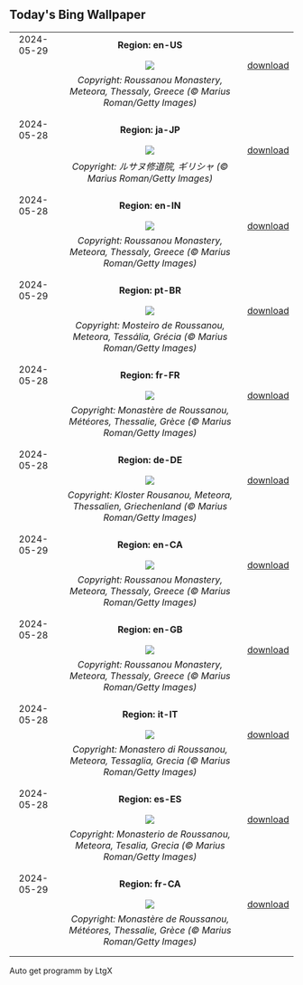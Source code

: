 ## Today's Bing Wallpaper
|      |      |      |
| :----: | :----: | :----: |
|2024-05-29|**Region: en-US**||
||![](https://www.bing.com/th?id=OHR.MeteoraMonastery_EN-US5286293282_UHD.jpg&pid=hp&w=1152&h=648&rs=1&c=4)| [download](https://www.bing.com/th?id=OHR.MeteoraMonastery_EN-US5286293282_UHD.jpg)|
||*Copyright: Roussanou Monastery, Meteora, Thessaly, Greece (© Marius Roman/Getty Images)*
||
|||
|2024-05-28|**Region: ja-JP**||
||![](https://www.bing.com/th?id=OHR.MeteoraMonastery_JA-JP2717990749_UHD.jpg&pid=hp&w=1152&h=648&rs=1&c=4)| [download](https://www.bing.com/th?id=OHR.MeteoraMonastery_JA-JP2717990749_UHD.jpg)|
||*Copyright: ルサヌ修道院, ギリシャ (© Marius Roman/Getty Images)*
||
|||
|2024-05-28|**Region: en-IN**||
||![](https://www.bing.com/th?id=OHR.MeteoraMonastery_EN-IN0876656339_UHD.jpg&pid=hp&w=1152&h=648&rs=1&c=4)| [download](https://www.bing.com/th?id=OHR.MeteoraMonastery_EN-IN0876656339_UHD.jpg)|
||*Copyright: Roussanou Monastery, Meteora, Thessaly, Greece (© Marius Roman/Getty Images)*
||
|||
|2024-05-29|**Region: pt-BR**||
||![](https://www.bing.com/th?id=OHR.MeteoraMonastery_PT-BR0665856775_UHD.jpg&pid=hp&w=1152&h=648&rs=1&c=4)| [download](https://www.bing.com/th?id=OHR.MeteoraMonastery_PT-BR0665856775_UHD.jpg)|
||*Copyright: Mosteiro de Roussanou, Meteora, Tessália, Grécia (© Marius Roman/Getty Images)*
||
|||
|2024-05-28|**Region: fr-FR**||
||![](https://www.bing.com/th?id=OHR.MeteoraMonastery_FR-FR1071148697_UHD.jpg&pid=hp&w=1152&h=648&rs=1&c=4)| [download](https://www.bing.com/th?id=OHR.MeteoraMonastery_FR-FR1071148697_UHD.jpg)|
||*Copyright: Monastère de Roussanou, Météores, Thessalie, Grèce (© Marius Roman/Getty Images)*
||
|||
|2024-05-28|**Region: de-DE**||
||![](https://www.bing.com/th?id=OHR.MeteoraMonastery_DE-DE0965376311_UHD.jpg&pid=hp&w=1152&h=648&rs=1&c=4)| [download](https://www.bing.com/th?id=OHR.MeteoraMonastery_DE-DE0965376311_UHD.jpg)|
||*Copyright: Kloster Rousanou, Meteora, Thessalien, Griechenland (© Marius Roman/Getty Images)*
||
|||
|2024-05-29|**Region: en-CA**||
||![](https://www.bing.com/th?id=OHR.MeteoraMonastery_EN-CA9255017946_UHD.jpg&pid=hp&w=1152&h=648&rs=1&c=4)| [download](https://www.bing.com/th?id=OHR.MeteoraMonastery_EN-CA9255017946_UHD.jpg)|
||*Copyright: Roussanou Monastery, Meteora, Thessaly, Greece (© Marius Roman/Getty Images)*
||
|||
|2024-05-28|**Region: en-GB**||
||![](https://www.bing.com/th?id=OHR.MeteoraMonastery_EN-GB1630086453_UHD.jpg&pid=hp&w=1152&h=648&rs=1&c=4)| [download](https://www.bing.com/th?id=OHR.MeteoraMonastery_EN-GB1630086453_UHD.jpg)|
||*Copyright: Roussanou Monastery, Meteora, Thessaly, Greece (© Marius Roman/Getty Images)*
||
|||
|2024-05-28|**Region: it-IT**||
||![](https://www.bing.com/th?id=OHR.MeteoraMonastery_IT-IT6224656516_UHD.jpg&pid=hp&w=1152&h=648&rs=1&c=4)| [download](https://www.bing.com/th?id=OHR.MeteoraMonastery_IT-IT6224656516_UHD.jpg)|
||*Copyright: Monastero di Roussanou, Meteora, Tessaglia, Grecia (© Marius Roman/Getty Images)*
||
|||
|2024-05-28|**Region: es-ES**||
||![](https://www.bing.com/th?id=OHR.MeteoraMonastery_ES-ES5821145513_UHD.jpg&pid=hp&w=1152&h=648&rs=1&c=4)| [download](https://www.bing.com/th?id=OHR.MeteoraMonastery_ES-ES5821145513_UHD.jpg)|
||*Copyright: Monasterio de Roussanou, Meteora, Tesalia, Grecia (© Marius Roman/Getty Images)*
||
|||
|2024-05-29|**Region: fr-CA**||
||![](https://www.bing.com/th?id=OHR.MeteoraMonastery_FR-CA3490732628_UHD.jpg&pid=hp&w=1152&h=648&rs=1&c=4)| [download](https://www.bing.com/th?id=OHR.MeteoraMonastery_FR-CA3490732628_UHD.jpg)|
||*Copyright: Monastère de Roussanou, Météores, Thessalie, Grèce (© Marius Roman/Getty Images)*
||
|||

Auto get programm by LtgX
